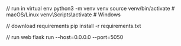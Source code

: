 // run in virtual env
python3 -m venv venv
source venv/bin/activate    # macOS/Linux
venv\Scripts\activate     # Windows

// download requirements
pip install -r requirements.txt

// run web
flask run --host=0.0.0.0 --port=5050
